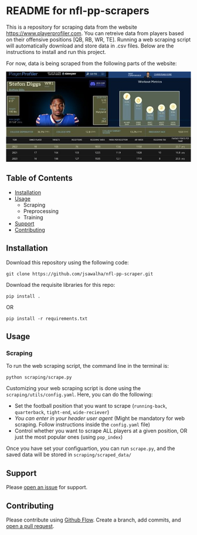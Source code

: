 # README for nfl-pp-scrapers

This is a repository for scraping data from the website https://www.playerprofiler.com. You can retreive data from players based on their offensive positions [QB, RB, WR, TE]. Running a web scraping script will automatically download and store data in .csv files. Below are the instructions to install and run this project.

For now, data is being scraped from the following parts of the website:

![Playerprofiler](/images/highlight_image.jpg)

## Table of Contents

- [Installation](#installation)
- [Usage](#usage)
    - Scraping
    - Preprocessing
    - Training
- [Support](#support)
- [Contributing](#contributing)

## Installation

Download this repository using the following code:

```
git clone https://github.com/jsawalha/nfl-pp-scraper.git
```

Download the requisite libraries for this repo:
```
pip install .
```

OR

```
pip install -r requirements.txt
```

## Usage

### Scraping

To run the web scraping script, the command line in the terminal is:

```
python scraping/scrape.py
```

Customizing your web scraping script is done using the `scraping/utils/config.yaml`. Here, you can do the following:
- Set the football position that you want to scrape (`running-back`, `quarterback`, `tight-end`, `wide-reciever`)
- *You can enter in your header user agent* (Might be mandatory for web scraping. Follow instructions inside the `config.yaml` file)
- Control whether you want to scrape ALL players at a given position, OR just the most popular ones (using `pop_index`)

Once you have set your configuartion, you can run `scrape.py`, and the saved data will be stored in `scraping/scraped_data/`
## Support

Please [open an issue](https://github.com/fraction/readme-boilerplate/issues/new) for support.

## Contributing

Please contribute using [Github Flow](https://guides.github.com/introduction/flow/). Create a branch, add commits, and [open a pull request](https://github.com/fraction/readme-boilerplate/compare/).
